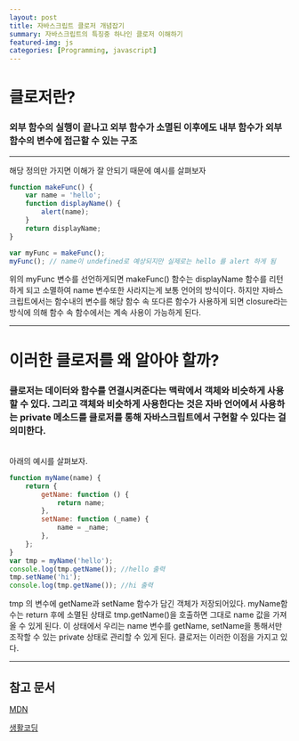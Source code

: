 ```yaml
---
layout: post
title: 자바스크립트 클로저 개념잡기
summary: 자바스크립트의 특징중 하나인 클로저 이해하기
featured-img: js
categories: [Programming, javascript]
---
```


# 클로저란?

### 외부 함수의 실행이 끝나고 외부 함수가 소멸된 이후에도 내부 함수가 외부 함수의 변수에 접근할 수 있는 구조

---

해당 정의만 가지면 이해가 잘 안되기 때문에 예시를 살펴보자

```js
function makeFunc() {
	var name = 'hello';
	function displayName() {
		alert(name);
	}
	return displayName;
}

var myFunc = makeFunc();
myFunc(); // name이 undefined로 예상되지만 실제로는 hello 를 alert 하게 됨
```

위의 myFunc 변수를 선언하게되면 makeFunc() 함수는 displayName 함수를 리턴하게 되고 소멸하여 name 변수또한 사라지는게 보통 언어의 방식이다. 하지만 자바스크립트에서는 함수내의 변수를 해당 함수 속 또다른 함수가 사용하게 되면 closure라는 방식에 의해 함수 속 함수에서는 계속 사용이 가능하게 된다.

---

# 이러한 클로저를 왜 알아야 할까?

### 클로저는 데이터와 함수를 연결시켜준다는 맥락에서 객체와 비슷하게 사용할 수 있다. 그리고 객체와 비슷하게 사용한다는 것은 자바 언어에서 사용하는 private 메소드를 클로저를 통해 자바스크립트에서 구현할 수 있다는 걸 의미한다.

<br>
아래의 예시를 살펴보자.

```js
function myName(name) {
	return {
		getName: function () {
			return name;
		},
		setName: function (_name) {
			name = _name;
		},
	};
}
var tmp = myName('hello');
console.log(tmp.getName()); //hello 출력
tmp.setName('hi');
console.log(tmp.getName()); //hi 출력
```

tmp 의 변수에 getName과 setName 함수가 담긴 객체가 저장되어있다.
myName함수는 return 후에 소멸된 상태로 tmp.getName()을 호출하면 그대로 name 값을 가져올 수 있게 된다.
이 상태에서 우리는 name 변수를 getName, setName을 통해서만 조작할 수 있는 private 상태로 관리할 수 있게 된다. 클로저는 이러한 이점을 가지고 있다.

---

## 참고 문서

[MDN](https://developer.mozilla.org/ko/docs/Web/JavaScript/Closures)

[생활코딩](https://opentutorials.org/course/743/6544)
